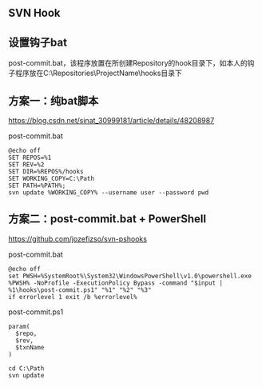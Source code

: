 ## SVN Hook

## 设置钩子bat
post-commit.bat，该程序放置在所创建Repository的hook目录下，如本人的钩子程序放在C:\Repositories\ProjectName\hooks目录下

## 方案一：纯bat脚本
https://blog.csdn.net/sinat_30999181/article/details/48208987  

post-commit.bat
```
@echo off
SET REPOS=%1
SET REV=%2
SET DIR=%REPOS%/hooks
SET WORKING_COPY=C:\Path
SET PATH=%PATH%;
svn update %WORKING_COPY% --username user --password pwd
```

## 方案二：post-commit.bat + PowerShell
https://github.com/jozefizso/svn-pshooks  

post-commit.bat
```
@echo off
set PWSH=%SystemRoot%\System32\WindowsPowerShell\v1.0\powershell.exe
%PWSH% -NoProfile -ExecutionPolicy Bypass -command "$input | %1\hooks\post-commit.ps1" "%1" "%2" "%3"
if errorlevel 1 exit /b %errorlevel%
```

post-commit.ps1
```
param(
  $repo,
  $rev,
  $txnName
)

cd C:\Path
svn update
```